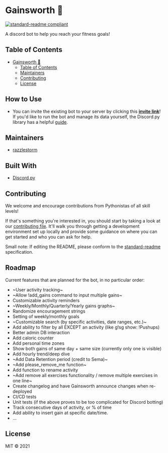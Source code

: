 # Gainsworth 🤖

[![standard-readme compliant](https://img.shields.io/badge/standard--readme-OK-green.svg?style=flat-square)](https://github.com/RichardLitt/standard-readme)

A discord bot to help you reach your fitness goals!

## Table of Contents

- [Gainsworth 🤖](#gainsworth-)
  - [Table of Contents](#table-of-contents)
  - [Maintainers](#maintainers)
  - [Contributing](#contributing)
  - [License](#license)

## How to Use

* You can invite the existing bot to your server by clicking this **[invite link](https://discord.com/api/oauth2/authorize?client_id=910743103785271356&permissions=309237648448&scope=bot)**! If you'd like to run the bot and manage its data yourself, the Discord.py library has a helpful [guide](https://discordpy.readthedocs.io/en/stable/discord.html).

## Maintainers

* [razzlestorm](https://github.com/razzlestorm)


## Built With

* [Discord.py](https://discordpy.readthedocs.io/en/stable/index.html)

## Contributing

We welcome and encourage contributions from Pythonistas of all skill levels!

If that's something you're interested in, you should start by taking a look at
our [contributing file](CONTRIBUTING.md). It'll walk you through getting a
development environment set up locally and provide some guidance on where you
can get started and who you can ask for help.

Small note: If editing the README, please conform to the
[standard-readme](https://github.com/RichardLitt/standard-readme) specification.

## Roadmap

Current features that are planned for the bot, in no particular order:
* ~User activity tracking~
* ~Allow !add_gains command to input multiple gains~
* Customizable activity reminders
* ~Weekly/Monthly/Quarterly/Yearly gains graphs~
* Randomize encouragement strings
* Setting of weekly/monthly goals
* ~Customizable search (by specific activities, date ranges, etc.)~
* Add ability to filter by all EXCEPT an activity (like g!sg show: !Pushups)
* Better admin DB interaction
* Add caloric counter
* Add personal time zones
* Show both gains of same day + same size (currently only one is visible)
* Add hourly trend/deep dive
* ~Add Data Retention period (credit to Sema)~
* ~Add please_remove_me function~
* Add function to rename activity
* ~Add remove all exercises functionality / remove multiple exercises in one line~
* Create changelog and have Gainsworth announce changes when re-deployed
* CI/CD tests
* Unit tests (if the above proves to be too complicated for Discord botting)
* Track consecutive days of activity, or % of time
* Add ability to insert gain at specific date/time.
* ...


## License

MIT © 2021
 